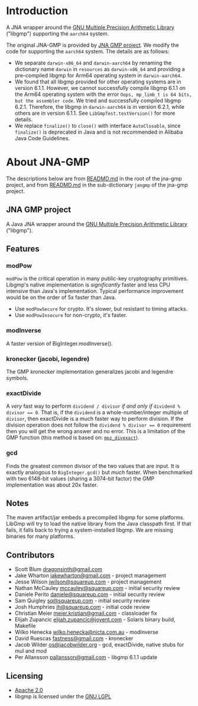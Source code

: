 # Introduction

A JNA wrapper around the [GNU Multiple Precision Arithmetic Library](http://gmplib.org/) ("libgmp") supporting the `aarch64` system. 

The original JNA-GMP is provided by [JNA GMP project](https://github.com/square/jna-gmp). We modify the code for supporting the `aarch64` system. The details are as follows:

- We separate `darwin-x86_64` and `darwin-aarch64` by renaming the dictionary name `darwin` in `resources` as `darwin-x86_64` and providing a pre-compiled libgmp for Arm64 operating system in `darwin-aarch64`.
- We found that all libgmp provided for other operating systems are in version 6.1.1. However, we cannot successfully compile libgmp 6.1.1 on the Arm64 operating system with the error `Oops, mp_limb_t is 64 bits, but the assembler code`. We tried and successfully compiled libgmp 6.2.1. Therefore, the libgmp in `darwin-aarch64` is in version 6.2.1, while others are in version 6.1.1. See `LibGmpTest.testVersion()` for more details.
- We replace `finalize()` to `close()` with interface `AutoClosable`, since `finalize()` is deprecated in Java and is not recommended in Alibaba Java Code Guidelines.

# About JNA-GMP

The descriptions below are from [READMD.md](https://github.com/square/jna-gmp/blob/master/README.md) in the root of the jna-gmp project, and from [READMD.md](https://github.com/square/jna-gmp/tree/master/jnagmp) in the sub-dictionary `jangmp` of the jna-gmp project.

## JNA GMP project

A Java JNA wrapper around the [GNU Multiple Precision Arithmetic Library](http://gmplib.org/) ("libgmp").

## Features

### modPow

`modPow` is the critical operation in many public-key cryptography primitives. Libgmp's native implementation is *significantly* faster and less CPU intensive than Java's implementation.  Typical performance improvement would be on the order of 5x faster than Java.

- Use `modPowSecure` for crypto. It's slower, but resistant to timing attacks.
- Use `modPowInsecure` for non-crypto, it's faster.

### modInverse

A faster version of BigInteger.modInverse().

### kronecker (jacobi, legendre)

The GMP kronecker implementation generalizes jacobi and legendre symbols.

### exactDivide

A *very* fast way to perform `dividend / divisor` *if and only if* `dividend % divisor == 0`. That is, if the `dividend` is a whole-number/integer multiple of `divisor`, then exactDivide is a much faster way to perform division. If the division operation does not follow the `dividend % divisor == 0` requirement then you will get the wrong answer and no error. This is a 
limitation of the GMP function (this method is based on: [`mpz_divexact`](https://gmplib.org/manual/Integer-Division.html#index-mpz_005fdivexact)). 

### gcd

Finds the greatest common divisor of the two values that are input. It is exactly analogous to `BigInteger.gcd()` but *much* faster. When benchmarked with two 6148-bit values (sharing a 3074-bit factor) the GMP implementation was about 20x faster. 

## Notes

The maven artifact/jar embeds a precompiled libgmp for some platforms.  LibGmp will try to load the native library from the Java classpath first. If that fails, it falls back to trying a system-installed libgmp. We are missing binaries for many platforms.

## Contributors

- Scott Blum <dragonsinth@gmail.com>
- Jake Wharton <jakewharton@gmail.com> - project management
- Jesse Wilson <jwilson@squareup.com> - project management
- Nathan McCauley <mccauley@squareup.com> - initial security review
- Daniele Perito <daniele@squareup.com> - initial security review
- Sam Quigley <sq@squareup.com> - initial security review
- Josh Humphries <jh@squareup.com> - initial code review
- Christian Meier <meier.kristian@gmail.com> - classloader fix
- Elijah Zupancic <elijah.zupancic@joyent.com> - Solaris binary build, Makefile
- Wilko Henecka <wilko.henecka@nicta.com.au> - modInverse
- David Ruescas <fastness@gmail.com> - kronecker
- Jacob Wilder <os@jacobwilder.org> - gcd, exactDivide, native stubs for mul and mod
- Per Allansson <pallansson@gmail.com> - libgmp 6.1.1 update

## Licensing

- [Apache 2.0](http://www.apache.org/licenses/LICENSE-2.0.html)
- libgmp is licensed under the [GNU LGPL](https://www.gnu.org/copyleft/lesser.html)
